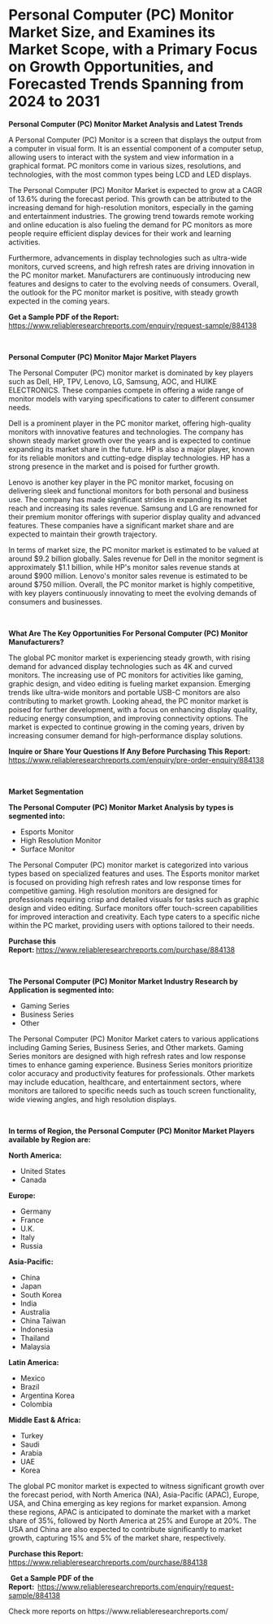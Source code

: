 <p><h1>Personal Computer (PC) Monitor Market Size, and Examines its Market Scope, with a Primary Focus on Growth Opportunities, and Forecasted Trends Spanning from 2024 to 2031</h1></p><p><strong>Personal Computer (PC) Monitor Market Analysis and Latest Trends</strong></p>
<p><p>A Personal Computer (PC) Monitor is a screen that displays the output from a computer in visual form. It is an essential component of a computer setup, allowing users to interact with the system and view information in a graphical format. PC monitors come in various sizes, resolutions, and technologies, with the most common types being LCD and LED displays.</p><p>The Personal Computer (PC) Monitor Market is expected to grow at a CAGR of 13.6% during the forecast period. This growth can be attributed to the increasing demand for high-resolution monitors, especially in the gaming and entertainment industries. The growing trend towards remote working and online education is also fueling the demand for PC monitors as more people require efficient display devices for their work and learning activities.</p><p>Furthermore, advancements in display technologies such as ultra-wide monitors, curved screens, and high refresh rates are driving innovation in the PC monitor market. Manufacturers are continuously introducing new features and designs to cater to the evolving needs of consumers. Overall, the outlook for the PC monitor market is positive, with steady growth expected in the coming years.</p></p>
<p><strong>Get a Sample PDF of the Report:&nbsp;</strong> <a href="https://www.reliableresearchreports.com/enquiry/request-sample/884138">https://www.reliableresearchreports.com/enquiry/request-sample/884138</a></p>
<p>&nbsp;</p>
<p><strong>Personal Computer (PC) Monitor Major Market Players</strong></p>
<p><p>The Personal Computer (PC) monitor market is dominated by key players such as Dell, HP, TPV, Lenovo, LG, Samsung, AOC, and HUIKE ELECTRONICS. These companies compete in offering a wide range of monitor models with varying specifications to cater to different consumer needs.</p><p>Dell is a prominent player in the PC monitor market, offering high-quality monitors with innovative features and technologies. The company has shown steady market growth over the years and is expected to continue expanding its market share in the future. HP is also a major player, known for its reliable monitors and cutting-edge display technologies. HP has a strong presence in the market and is poised for further growth.</p><p>Lenovo is another key player in the PC monitor market, focusing on delivering sleek and functional monitors for both personal and business use. The company has made significant strides in expanding its market reach and increasing its sales revenue. Samsung and LG are renowned for their premium monitor offerings with superior display quality and advanced features. These companies have a significant market share and are expected to maintain their growth trajectory.</p><p>In terms of market size, the PC monitor market is estimated to be valued at around $9.2 billion globally. Sales revenue for Dell in the monitor segment is approximately $1.1 billion, while HP's monitor sales revenue stands at around $900 million. Lenovo's monitor sales revenue is estimated to be around $750 million. Overall, the PC monitor market is highly competitive, with key players continuously innovating to meet the evolving demands of consumers and businesses.</p></p>
<p>&nbsp;</p>
<p><strong>What Are The Key Opportunities For Personal Computer (PC) Monitor Manufacturers?</strong></p>
<p><p>The global PC monitor market is experiencing steady growth, with rising demand for advanced display technologies such as 4K and curved monitors. The increasing use of PC monitors for activities like gaming, graphic design, and video editing is fueling market expansion. Emerging trends like ultra-wide monitors and portable USB-C monitors are also contributing to market growth. Looking ahead, the PC monitor market is poised for further development, with a focus on enhancing display quality, reducing energy consumption, and improving connectivity options. The market is expected to continue growing in the coming years, driven by increasing consumer demand for high-performance display solutions.</p></p>
<p><strong>Inquire or Share Your Questions If Any Before Purchasing This Report:</strong> <a href="https://www.reliableresearchreports.com/enquiry/pre-order-enquiry/884138">https://www.reliableresearchreports.com/enquiry/pre-order-enquiry/884138</a></p>
<p>&nbsp;</p>
<p><strong>Market Segmentation</strong></p>
<p><strong>The Personal Computer (PC) Monitor Market Analysis by types is segmented into:</strong></p>
<p><ul><li>Esports Monitor</li><li>High Resolution Monitor</li><li>Surface Monitor</li></ul></p>
<p><p>The Personal Computer (PC) monitor market is categorized into various types based on specialized features and uses. The Esports monitor market is focused on providing high refresh rates and low response times for competitive gaming. High resolution monitors are designed for professionals requiring crisp and detailed visuals for tasks such as graphic design and video editing. Surface monitors offer touch-screen capabilities for improved interaction and creativity. Each type caters to a specific niche within the PC market, providing users with options tailored to their needs.</p></p>
<p><strong>Purchase this Report:&nbsp;</strong><a href="https://www.reliableresearchreports.com/purchase/884138">https://www.reliableresearchreports.com/purchase/884138</a></p>
<p>&nbsp;</p>
<p><strong>The Personal Computer (PC) Monitor Market Industry Research by Application is segmented into:</strong></p>
<p><ul><li>Gaming Series</li><li>Business Series</li><li>Other</li></ul></p>
<p><p>The Personal Computer (PC) Monitor Market caters to various applications including Gaming Series, Business Series, and Other markets. Gaming Series monitors are designed with high refresh rates and low response times to enhance gaming experience. Business Series monitors prioritize color accuracy and productivity features for professionals. Other markets may include education, healthcare, and entertainment sectors, where monitors are tailored to specific needs such as touch screen functionality, wide viewing angles, and high resolution displays.</p></p>
<p>&nbsp;</p>
<p><strong>In terms of Region, the Personal Computer (PC) Monitor Market Players available by Region are:</strong></p>
<p>
    <p> <strong> North America: </strong>
        <ul>
            <li>United States</li>
            <li>Canada</li>
        </ul>
        </p> 
    <p> <strong> Europe: </strong>
        <ul>
            <li>Germany</li>
            <li>France</li>
            <li>U.K.</li>
            <li>Italy</li>
            <li>Russia</li>
        </ul>
        </p> 
    <p> <strong> Asia-Pacific: </strong>
        <ul>
            <li>China</li>
            <li>Japan</li>
            <li>South Korea</li>
            <li>India</li>
            <li>Australia</li>
            <li>China Taiwan</li>
            <li>Indonesia</li>
            <li>Thailand</li>
            <li>Malaysia</li>
        </ul>
        </p> 
    <p> <strong> Latin America: </strong>
        <ul>
            <li>Mexico</li>
            <li>Brazil</li>
            <li>Argentina Korea</li>
            <li>Colombia</li>
        </ul>
        </p> 
    <p> <strong> Middle East & Africa: </strong>
        <ul>
            <li>Turkey</li>
            <li>Saudi</li>
            <li>Arabia</li>
            <li>UAE</li>
            <li>Korea</li>
        </ul>
    </p>
    </p>
<p><p>The global PC monitor market is expected to witness significant growth over the forecast period, with North America (NA), Asia-Pacific (APAC), Europe, USA, and China emerging as key regions for market expansion. Among these regions, APAC is anticipated to dominate the market with a market share of 35%, followed by North America at 25% and Europe at 20%. The USA and China are also expected to contribute significantly to market growth, capturing 15% and 5% of the market share, respectively.</p></p>
<p><strong>Purchase this Report: </strong><a href="https://www.reliableresearchreports.com/purchase/884138">https://www.reliableresearchreports.com/purchase/884138</a></p>
<p>&nbsp;<strong>Get a Sample PDF of the Report:&nbsp;&nbsp;</strong><a href="https://www.reliableresearchreports.com/enquiry/request-sample/884138">https://www.reliableresearchreports.com/enquiry/request-sample/884138</a></p>
<p><strong></strong></p>
<p>Check more reports on https://www.reliableresearchreports.com/</p>